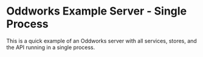 # Oddworks Example Server - Single Process

This is a quick example of an Oddworks server with all services, stores, and the API running in a single process.
